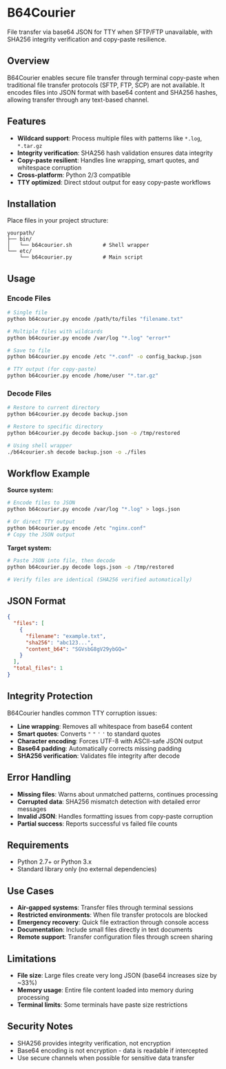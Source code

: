 # B64Courier

File transfer via base64 JSON for TTY when SFTP/FTP unavailable, with SHA256 integrity verification and copy-paste resilience.

## Overview

B64Courier enables secure file transfer through terminal copy-paste when traditional file transfer protocols (SFTP, FTP, SCP) are not available. It encodes files into JSON format with base64 content and SHA256 hashes, allowing transfer through any text-based channel.

## Features

- **Wildcard support**: Process multiple files with patterns like `*.log`, `*.tar.gz`
- **Integrity verification**: SHA256 hash validation ensures data integrity
- **Copy-paste resilient**: Handles line wrapping, smart quotes, and whitespace corruption
- **Cross-platform**: Python 2/3 compatible
- **TTY optimized**: Direct stdout output for easy copy-paste workflows

## Installation

Place files in your project structure:
```
yourpath/
├── bin/
│   └── b64courier.sh          # Shell wrapper
└── etc/
    └── b64courier.py          # Main script
```

## Usage

### Encode Files
```bash
# Single file
python b64courier.py encode /path/to/files "filename.txt"

# Multiple files with wildcards
python b64courier.py encode /var/log "*.log" "error*"

# Save to file
python b64courier.py encode /etc "*.conf" -o config_backup.json

# TTY output (for copy-paste)
python b64courier.py encode /home/user "*.tar.gz"
```

### Decode Files
```bash
# Restore to current directory
python b64courier.py decode backup.json

# Restore to specific directory
python b64courier.py decode backup.json -o /tmp/restored

# Using shell wrapper
./b64courier.sh decode backup.json -o ./files
```

## Workflow Example

**Source system:**
```bash
# Encode files to JSON
python b64courier.py encode /var/log "*.log" > logs.json

# Or direct TTY output
python b64courier.py encode /etc "nginx.conf"
# Copy the JSON output
```

**Target system:**
```bash
# Paste JSON into file, then decode
python b64courier.py decode logs.json -o /tmp/restored

# Verify files are identical (SHA256 verified automatically)
```

## JSON Format

```json
{
  "files": [
    {
      "filename": "example.txt",
      "sha256": "abc123...",
      "content_b64": "SGVsbG8gV29ybGQ="
    }
  ],
  "total_files": 1
}
```

## Integrity Protection

B64Courier handles common TTY corruption issues:

- **Line wrapping**: Removes all whitespace from base64 content
- **Smart quotes**: Converts `"` `"` `'` `'` to standard quotes
- **Character encoding**: Forces UTF-8 with ASCII-safe JSON output
- **Base64 padding**: Automatically corrects missing padding
- **SHA256 verification**: Validates file integrity after decode

## Error Handling

- **Missing files**: Warns about unmatched patterns, continues processing
- **Corrupted data**: SHA256 mismatch detection with detailed error messages
- **Invalid JSON**: Handles formatting issues from copy-paste corruption
- **Partial success**: Reports successful vs failed file counts

## Requirements

- Python 2.7+ or Python 3.x
- Standard library only (no external dependencies)

## Use Cases

- **Air-gapped systems**: Transfer files through terminal sessions
- **Restricted environments**: When file transfer protocols are blocked
- **Emergency recovery**: Quick file extraction through console access
- **Documentation**: Include small files directly in text documents
- **Remote support**: Transfer configuration files through screen sharing

## Limitations

- **File size**: Large files create very long JSON (base64 increases size by ~33%)
- **Memory usage**: Entire file content loaded into memory during processing
- **Terminal limits**: Some terminals have paste size restrictions

## Security Notes

- SHA256 provides integrity verification, not encryption
- Base64 encoding is not encryption - data is readable if intercepted
- Use secure channels when possible for sensitive data transfer
